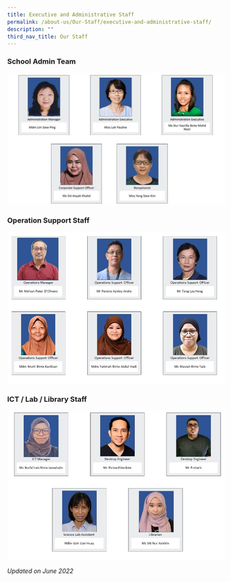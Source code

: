 ```yaml
---
title: Executive and Administrative Staff
permalink: /about-us/Our-Staff/executive-and-administrative-staff/
description: ""
third_nav_title: Our Staff
---
```

### School Admin Team

![](/images/Staff%20By%20Departmentpptx.jpg)


### Operation Support Staff

![](/images/OSO%20Dept.jpeg)

### ICT / Lab / Library Staff

![](/images/ICT%20MRL%20Dept.jpeg)

_Updated on June 2022_